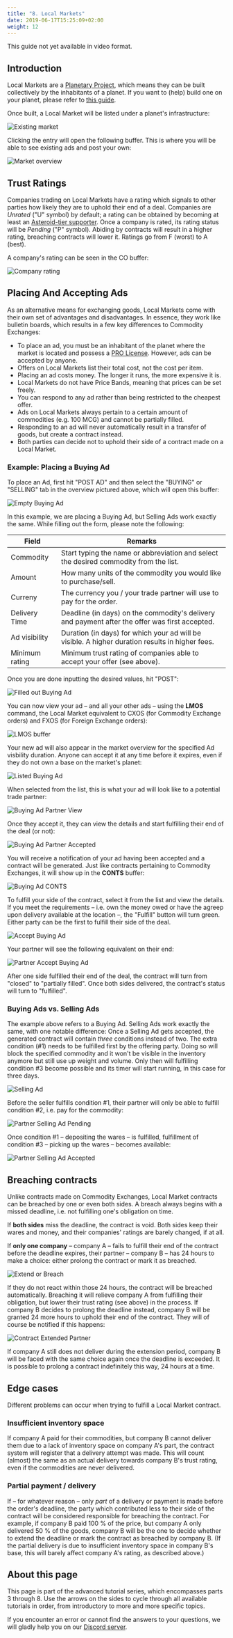 ```yaml
---
title: "8. Local Markets"
date: 2019-06-17T15:25:09+02:00
weight: 12
---
```


This guide not yet available in video format.

## Introduction

Local Markets are a [Planetary Project](../planetary-projects), which means they can be built collectively by the inhabitants of a planet. If you want to (help) build one on your planet, please refer to [this guide](../planetary-projects/#building-a-planetary-project).

Once built, a Local Market will be listed under a planet's infrastructure:

![Existing market](existing-market.png)

Clicking the entry will open the following buffer. This is where you will be able to see existing ads and post your own:

![Market overview](market-overview.png)

## Trust Ratings

Companies trading on Local Markets have a rating which signals to other parties how likely they are to uphold their end of a deal. Companies are *Unrated* ("U" symbol) by default; a rating can be obtained by becoming at least an [Asteroid-tier supporter](https://hub.prosperousuniverse.com/license/purchase). Once a company is rated, its rating status will be *Pending* ("P" symbol). Abiding by contracts will result in a higher rating, breaching contracts will lower it. Ratings go from F (worst) to A (best).

A company's rating can be seen in the CO buffer:

![Company rating](company-rating.png)

## Placing And Accepting Ads

As an alternative means for exchanging goods, Local Markets come with their own set of advantages and disadvantages. In essence, they work like bulletin boards, which results in a few key differences to Commodity Exchanges:  

* To place an ad, you must be an inhabitant of the planet where the market is located and possess a [PRO License](https://hub.prosperousuniverse.com/license/purchase). However, ads can be accepted by anyone.  
* Offers on Local Markets list their total cost, not the cost per item.  
* Placing an ad costs money. The longer it runs, the more expensive it is.  
* Local Markets do not have Price Bands, meaning that prices can be set freely.  
* You can respond to any ad rather than being restricted to the cheapest offer.  
* Ads on Local Markets always pertain to a certain amount of commodities (e.g. 100 MCG) and cannot be partially filled.  
* Responding to an ad will never automatically result in a transfer of goods, but create a contract instead.  
* Both parties can decide not to uphold their side of a contract made on a Local Market.  

### Example: Placing a Buying Ad

To place an Ad, first hit "POST AD" and then select the "BUYING" or "SELLING" tab in the overview pictured above, which will open this buffer:

![Empty Buying Ad](buying-ad-empty.png)

In this example, we are placing a Buying Ad, but Selling Ads work exactly the same. While filling out the form, please note the following:

| Field				| Remarks 																							|
|-------------------|---------------------------------------------------------------------------------------------------|
| Commodity	   		| Start typing the name or abbreviation and select the desired commodity from the list. 			|
| Amount	   		| How many units of the commodity you would like to purchase/sell.									|
| Curreny	   		| The currency you / your trade partner will use to pay for the order.	   							|
| Delivery Time		| Deadline (in days) on the commodity's delivery and payment after the offer was first accepted.	|
| Ad visibility		| Duration (in days) for which your ad will be visible. A higher duration results in higher fees.	|
| Minimum rating	| Minimum trust rating of companies able to accept your offer (see above).							|

Once you are done inputting the desired values, hit "POST":

![Filled out Buying Ad](buying-ad-filled-out.png)

You can now view your ad – and all your other ads – using the **LMOS** command, the Local Market equivalent to CXOS (for Commodity Exchange orders) and FXOS (for Foreign Exchange orders):

![LMOS buffer](buying-ad-lmos.png)

Your new ad will also appear in the market overview for the specified Ad visbility duration. Anyone can accept it at any time before it expires, even if they do not own a base on the market's planet:

![Listed Buying Ad](buying-ad-listed.png)

When selected from the list, this is what your ad will look like to a potential trade partner:

![Buying Ad Partner View](buying-ad-partner-view.png)

Once they accept it, they can view the details and start fulfilling their end of the deal (or not):

![Buying Ad Partner Accepted](buying-ad-partner-accepted.png)

You will receive a notification of your ad having been accepted and a contract will be generated. Just like contracts pertaining to Commodity Exchanges, it will show up in the **CONTS** buffer:

![Buying Ad CONTS](buying-ad-conts.png)

To fulfill your side of the contract, select it from the list and view the details. If you meet the requirements – i.e. own the money owed or have the agreep upon delivery available at the location –, the "Fulfill" button will turn green. Either party can be the first to fulfill their side of the deal.

![Accept Buying Ad](buying-ad-accept.png)

Your partner will see the following equivalent on their end:

![Partner Accept Buying Ad](buying-ad-partner-accept.png)

After one side fulfilled their end of the deal, the contract will turn from "closed" to "partially filled". Once both sides delivered, the contract's status will turn to "fulfilled".

### Buying Ads vs. Selling Ads

The example above refers to a Buying Ad. Selling Ads work exactly the same, with one notable difference: Once a Selling Ad gets accepted, the generated contract will contain *three* conditions instead of two. The extra condition (#1) needs to be fulfilled first by the offering party. Doing so will block the specified commodity and it won't be visible in the inventory anymore but still use up weight and volume. Only then will fulfilling condition #3 become possible and its timer will start running, in this case for three days.

![Selling Ad](selling-ad.png)

Before the seller fulfills condition #1, their partner will only be able to fulfill condition #2, i.e. pay for the commodity:

![Partner Selling Ad Pending](selling-ad-partner-pending.png)

Once condition #1 – depositing the wares – is fulfilled, fulfillment of condition #3 – picking up the wares – becomes available:

![Partner Selling Ad Accepted](selling-ad-partner-accepted.png)

## Breaching contracts

Unlike contracts made on Commodity Exchanges, Local Market contracts can be breached by one or even both sides. A breach always begins with a missed deadline, i.e. not fulfilling one's obligation on time.

If **both sides** miss the deadline, the contract is void. Both sides keep their wares and money, and their companies' ratings are barely changed, if at all.

If **only one company** – company A – fails to fulfill their end of the contract before the deadline expires, their partner – company B – has 24 hours to make a choice: either prolong the contract or mark it as breached.

![Extend or Breach](extend-or-breach.png)

If they do not react within those 24 hours, the contract will be breached automatically. Breaching it will relieve company A from fulfilling their obligation, but lower their trust rating (see above) in the process. If company B decides to prolong the deadline instead, company B will be granted 24 more hours to uphold their end of the contract. They will of course be notified if this happens:

![Contract Extended Partner](contract-extended-partner.png)

If company A still does not deliver during the extension period, company B will be faced with the same choice again once the deadline is exceeded. It is possible to prolong a contract indefinitely this way, 24 hours at a time.

## Edge cases

Different problems can occur when trying to fulfill a Local Market contract.

### Insufficient inventory space

If company A paid for their commodities, but company B cannot deliver them due to a lack of inventory space on company A's part, the contract system will register that a delivery attempt was made. This will count (almost) the same as an actual delivery towards company B's trust rating, even if the commodities are never delivered.

### Partial payment / delivery

If – for whatever reason – only *part* of a delivery or payment is made before the order's deadline, the party which contributed less to their side of the contract will be considered responsible for breaching the contract. For example, if company B paid 100 % of the price, but company A only delivered 50 % of the goods, company B will be the one to decide whether to extend the deadline or mark the contract as breached by company B. (If the partial delivery is due to insufficient inventory space in company B's base, this will barely affect company A's rating, as described above.)

## About this page

This page is part of the advanced tutorial series, which encompasses parts 3 through 8. Use the arrows on the sides to cycle through all available tutorials in order, from introductory to more and more specific topics.

If you encounter an error or cannot find the answers to your questions, we will gladly help you on our [Discord server](https://discordapp.com/invite/G7gj7PT).
